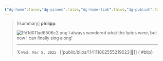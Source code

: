 ```yaml
---
{"dg-home":false,"dg-pinned":false,"dg-home-link":false,"dg-publish":true,"type":"blip","disabled rules":["yaml-title","yaml-title-alias","file-name-heading"],"title":"philipp on mastodon @ 2025-03-05","created-date":"2025-03-05T20:52:04","id":114111802555219020,"updated-date":"2025-05-02T08:50:44","dg-path":"blips/114111802555219023.md","permalink":"/blips/114111802555219023/","dgPassFrontmatter":true}
---
```


> [!summary] **philipp**:
>
> ![1fd1d011ad6506c2.png](/img/user/attachments/1fd1d011ad6506c2.png)
> I always wondered what the lyrics were, but now I can finally sing along!
> - - -
>
> 🗓️ `Wed, Mar 5, 2025` · [[public/blips/114111802555219023\|🔗]]
{ #blip}

